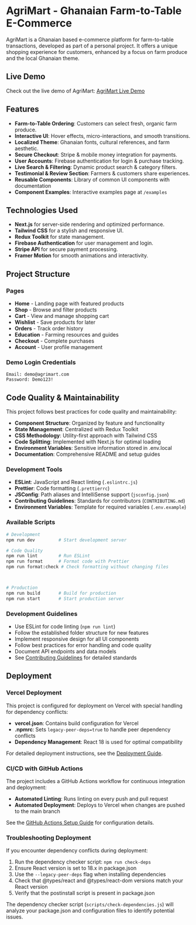 
# AgriMart - Ghanaian Farm-to-Table E-Commerce

AgriMart is a Ghanaian based e-commerce platform for farm-to-table transactions, developed as part of a personal project. It offers a unique shopping experience for customers, enhanced by a focus on farm produce and the local Ghanaian theme.

## Live Demo

Check out the live demo of AgriMart: [AgriMart Live Demo](https://agri-mart-phi.vercel.app/)

## Features
- **Farm-to-Table Ordering**: Customers can select fresh, organic farm produce.
- **Interactive UI**: Hover effects, micro-interactions, and smooth transitions.
- **Localized Theme**: Ghanaian fonts, cultural references, and farm aesthetic.
- **Secure Checkout**: Stripe & mobile money integration for payments.
- **User Accounts**: Firebase authentication for login & purchase tracking.
- **Live Search & Filtering**: Dynamic product search & category filters.
- **Testimonial & Review Section**: Farmers & customers share experiences.
- **Reusable Components**: Library of common UI components with documentation
- **Component Examples**: Interactive examples page at `/examples`

## Technologies Used
- **Next.js** for server-side rendering and optimized performance.
- **Tailwind CSS** for a stylish and responsive UI.
- **Redux Toolkit** for state management.
- **Firebase Authentication** for user management and login.
- **Stripe API** for secure payment processing.
- **Framer Motion** for smooth animations and interactivity.

## Project Structure

### Pages
- **Home** - Landing page with featured products
- **Shop** - Browse and filter products
- **Cart** - View and manage shopping cart
- **Wishlist** - Save products for later
- **Orders** - Track order history
- **Education** - Farming resources and guides
- **Checkout** - Complete purchases
- **Account** - User profile management



### Demo Login Credentials

```
Email: demo@agrimart.com
Password: Demo123!
```

## Code Quality & Maintainability

This project follows best practices for code quality and maintainability:

- **Component Structure**: Organized by feature and functionality
- **State Management**: Centralized with Redux Toolkit
- **CSS Methodology**: Utility-first approach with Tailwind CSS
- **Code Splitting**: Implemented with Next.js for optimal loading
- **Environment Variables**: Sensitive information stored in .env.local
- **Documentation**: Comprehensive README and setup guides

### Development Tools

- **ESLint**: JavaScript and React linting (`.eslintrc.js`)
- **Prettier**: Code formatting (`.prettierrc`)
- **JSConfig**: Path aliases and IntelliSense support (`jsconfig.json`)
- **Contributing Guidelines**: Standards for contributors (`CONTRIBUTING.md`)
- **Environment Variables**: Template for required variables (`.env.example`)

### Available Scripts

```bash
# Development
npm run dev         # Start development server

# Code Quality
npm run lint        # Run ESLint
npm run format      # Format code with Prettier
npm run format:check # Check formatting without changing files



# Production
npm run build       # Build for production
npm run start       # Start production server
```

### Development Guidelines

- Use ESLint for code linting (`npm run lint`)
- Follow the established folder structure for new features
- Implement responsive design for all UI components
- Follow best practices for error handling and code quality
- Document API endpoints and data models
- See [Contributing Guidelines](./CONTRIBUTING.md) for detailed standards

## Deployment

### Vercel Deployment

This project is configured for deployment on Vercel with special handling for dependency conflicts:

- **vercel.json**: Contains build configuration for Vercel
- **.npmrc**: Sets `legacy-peer-deps=true` to handle peer dependency conflicts
- **Dependency Management**: React 18 is used for optimal compatibility

For detailed deployment instructions, see the [Deployment Guide](./docs/DEPLOYMENT.md).

### CI/CD with GitHub Actions

The project includes a GitHub Actions workflow for continuous integration and deployment:

- **Automated Linting**: Runs linting on every push and pull request
- **Automated Deployment**: Deploys to Vercel when changes are pushed to the main branch

See the [GitHub Actions Setup Guide](./docs/GITHUB_ACTIONS.md) for configuration details.

### Troubleshooting Deployment

If you encounter dependency conflicts during deployment:

1. Run the dependency checker script: `npm run check-deps`
2. Ensure React version is set to 18.x in package.json
3. Use the `--legacy-peer-deps` flag when installing dependencies
4. Check that @types/react and @types/react-dom versions match your React version
5. Verify that the postinstall script is present in package.json

The dependency checker script (`scripts/check-dependencies.js`) will analyze your package.json and configuration files to identify potential issues.
